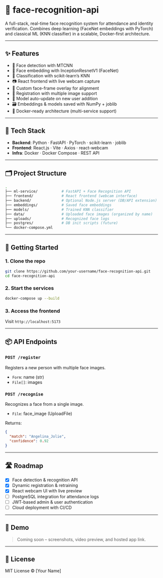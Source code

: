 # 🧠 face-recognition-api

A full-stack, real-time face recognition system for attendance and identity verification. Combines deep learning (FaceNet embeddings with PyTorch) and classical ML (KNN classifier) in a scalable, Docker-first architecture.

---

## ✨ Features

- 🎯 Face detection with MTCNN
- 🧠 Face embedding with InceptionResnetV1 (FaceNet)
- 🧪 Classification with scikit-learn’s KNN
- 📷 React frontend with live webcam capture
- 🎨 Custom face-frame overlay for alignment
- 🧾 Registration with multiple image support
- 🔁 Model auto-update on new user addition
- 🗃️ Embeddings & models saved with NumPy + joblib
- 🐳 Docker-ready architecture (multi-service support)

---

## 🧰 Tech Stack

- **Backend**: Python · FastAPI · PyTorch · scikit-learn · joblib
- **Frontend**: React.js · Vite · Axios · react-webcam
- **Infra**: Docker · Docker Compose · REST API

---

## 🗂️ Project Structure

```bash
.
├── ml-service/           # FastAPI + Face Recognition API
├── frontend/             # React frontend (webcam interface)
├── backend/              # Optional Node.js server (DB/API extension)
├── embeddings/           # Saved face embeddings
├── models/               # Trained KNN classifier
├── data/                 # Uploaded face images (organized by name)
├── uploads/              # Recognized face logs
├── postgres/             # DB init scripts (future)
└── docker-compose.yml
```

---

## 🚀 Getting Started

### 1. Clone the repo
```bash
git clone https://github.com/your-username/face-recognition-api.git
cd face-recognition-api
```

### 2. Start the services
```bash
docker-compose up --build
```

### 3. Access the frontend
Visit `http://localhost:5173`

---

## 📦 API Endpoints

### `POST /register`
Registers a new person with multiple face images.

- `Form`: name (str)
- `File[]`: images

### `POST /recognise`
Recognizes a face from a single image.

- `File`: face_image (UploadFile)

Returns:
```json
{
  "match": "Angelina_Jolie",
  "confidence": 0.92
}
```

---

## 🛣️ Roadmap

- [x] Face detection & recognition API
- [x] Dynamic registration & retraining
- [x] React webcam UI with live preview
- [ ] PostgreSQL integration for attendance logs
- [ ] JWT-based admin & user authentication
- [ ] Cloud deployment with CI/CD

---

## 📸 Demo

> Coming soon – screenshots, video preview, and hosted app link.

---

## 📄 License

MIT License © [Your Name]
